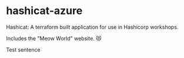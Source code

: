 # hashicat-azure
Hashicat: A terraform built application for use in Hashicorp workshops.

Includes the "Meow World" website. 😻

Test sentence